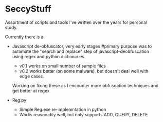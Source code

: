 # SeccyStuff
Assortment of scripts and tools I've written over the years for personal study. 

Currently there is a

  - Javascript de-obfuscator, very early stages
  #primary purpose was to automate the "search and replace" step of javascript-deobfuscation using regex and python dictionaries. 
    
    - v0.1 works on small number of sample files
    - v0.2 works better (on some malware), but doesn't deal well with edge cases. 
    
    Working on fixing these as I encounter more obfuscation techniques and get better at regex
    
    
   - Reg.py
      - Simple Reg.exe re-implemntation in python
      - Works reasonably well, but only supports ADD, QUERY, DELETE

